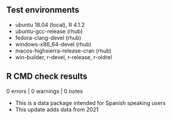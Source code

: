 ## Test environments
* ubuntu 18.04 (local), R 4.1.2
* ubuntu-gcc-release (rhub)
* fedora-clang-devel (rhub)
* windows-x86_64-devel (rhub)
* macos-highsierra-release-cran (rhub)
* win-builder, r-devel, r-release, r-oldrel

## R CMD check results

0 errors | 0 warnings | 0 notes

* This is a data package intended for Spanish speaking users
* This update adds data from 2021
